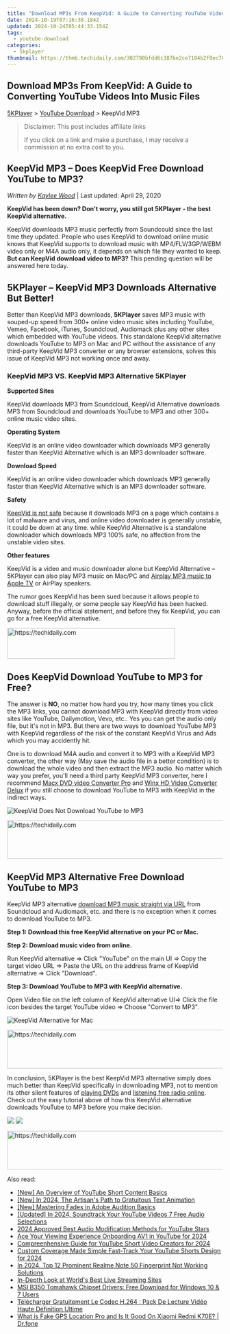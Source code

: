 ```yaml
---
title: "Download MP3s From KeepVid: A Guide to Converting YouTube Videos Into Music Files"
date: 2024-10-19T07:16:38.184Z
updated: 2024-10-24T05:44:33.154Z
tags:
  - youtube-download
categories:
  - 5kplayer
thumbnail: https://thmb.techidaily.com/302790bfdd6c387be2ce7104b2f0ec7045e52a09e036ffbf26a83ecf9455ec5e.jpg
---
```


## Download MP3s From KeepVid: A Guide to Converting YouTube Videos Into Music Files

[5KPlayer](https://tools.techidaily.com/5kplayer/products/) \> [YouTube Download](https://tools.techidaily.com/5kplayer/youtube-download/) \> KeepVid MP3 

>  Disclaimer: This post includes affiliate links
>
>  If you click on a link and make a purchase, I may receive a commission at no extra cost to you.
>

## KeepVid MP3 – Does KeepVid Free Download YouTube to MP3?

 _Written by [Kaylee Wood](https://www.quora.com/profile/Amanda-Hu-21)_ | Last updated: April 29, 2020 

**KeepVid has been down? Don't worry, you still got 5KPlayer - the best KeepVid alternative.** 

KeepVid downloads MP3 music perfectly from Soundcould since the last time they updated. People who uses KeepVid to download online music knows that KeepVid supports to download music with MP4/FLV/3GP/WEBM video only or M4A audio only, it depends on which file they wanted to keep. **But can KeepVid download video to MP3?** This pending question will be answered here today. 

## 5KPlayer – KeepVid MP3 Downloads Alternative But Better!

Better than KeepVid MP3 downloads, **5KPlayer** saves MP3 music with souped-up speed from 300+ online video music sites including YouTube, Vemeo, Facebook, iTunes, Soundcloud, Audiomack plus any other sites which embedded with YouTube videos. This standalone KeepVid alternative downloads YouTube to MP3 on Mac and PC without the assistance of any third-party KeepVid MP3 converter or any browser extensions, solves this issue of KeepVid MP3 not working once and away. 

### **KeepVid MP3 VS. KeepVid MP3 Alternative 5KPlayer**

**Supported Sites**

KeepVid downloads MP3 from Soundcloud, KeepVid Alternative downloads MP3 from Soundcloud and downloads YouTube to MP3 and other 300+ online music video sites.

**Operating System**

KeepVid is an online video downloader which downloads MP3 generally faster than KeepVid Alternative which is an MP3 downloader software.

**Download Speed**

KeepVid is an online video downloader which downloads MP3 generally faster than KeepVid Alternative which is an MP3 downloader software.

**Safety**

[KeepVid is not safe](https://tools.techidaily.com/5kplayer/youtube-download/) because it downloads MP3 on a page which contains a lot of malware and virus, and online video downloader is generally unstable, it could be down at any time. while KeepVid Alternative is a standalone downloader which downloads MP3 100% safe, no affection from the unstable video sites.

**Other features**

KeepVid is a video and music downloader alone but KeepVid Alternative – 5KPlayer can also play MP3 music on Mac/PC and [Airplay MP3 music to Apple TV](https://tools.techidaily.com/5kplayer/airplay/) or AirPlay speakers. 

The rumor goes KeepVid has been sued because it allows people to download stuff illegally, or some people say KeepVid has been hacked. Anyway, before the official statement, and before they fix KeepVid, you can go for a free KeepVid alternative. 

<!-- affiliate ads begin -->
<a href="https://aligracehair.sjv.io/c/5597632/2135403/19272" target="_top" id="2135403">
  <img src="//a.impactradius-go.com/display-ad/19272-2135403" border="0" alt="https://techidaily.com" width="392" height="72"/>
</a>
<img height="0" width="0" src="https://aligracehair.sjv.io/i/5597632/2135403/19272" style="position:absolute;visibility:hidden;" border="0" />
<!-- affiliate ads end -->

## Does KeepVid Download YouTube to MP3 for Free?

The answer is **NO**, no matter how hard you try, how many times you click the MP3 links, you cannot download MP3 with KeepVid directly from video sites like YouTube, Dailymotion, Vevo, etc.. Yes you can get the audio only file, but it's not in MP3\. But there are two ways to download YouTube MP3 with KeepVid regardless of the risk of the constant KeepVid Virus and Ads which you may accidently hit. 

One is to download M4A audio and convert it to MP3 with a KeepVid MP3 converter, the other way (May save the audio file in a better condition) is to download the whole video and then extract the MP3 audio. No matter which way you prefer, you'll need a third party KeepVid MP3 converter, here I recommend [Macx DVD video Converter Pro](https://tools.techidaily.com/macxdvd/products/) and [Winx HD Video Converter Delux](https://tools.techidaily.com/winxdvd/winxvideo-ai/) if you still choose to download YouTube to MP3 with KeepVid in the indirect ways.

![KeepVid Does Not Download YouTube to MP3](https://www.5kplayer.com/youtube-download/img/keepvid-mp3.jpg) 

<!-- affiliate ads begin -->
<a href="https://appsumo.8odi.net/c/5597632/2082520/7443" target="_top" id="2082520">
  <img src="//a.impactradius-go.com/display-ad/7443-2082520" border="0" alt="https://techidaily.com" width="728" height="90"/>
</a>
<img height="0" width="0" src="https://appsumo.8odi.net/i/5597632/2082520/7443" style="position:absolute;visibility:hidden;" border="0" />
<!-- affiliate ads end -->

##  KeepVid MP3 Alternative Free Download YouTube to MP3

KeepVid MP3 alternative [download MP3 music straight via URL](https://tools.techidaily.com/5kplayer/youtube-download/) from Soundcloud and Audiomack, etc. and there is no exception when it comes to download YouTube to MP3\. 

**Step 1: Download this free KeepVid alternative on your PC or Mac.** 

**Step 2: Download music video from online.** 

Run KeepVid alternative => Click "YouTube" on the main UI => Copy the target video URL => Paste the URL on the address frame of KeepVid alternative => Click "Download".

**Step 3: Download YouTube to MP3 with KeepVid alternative.** 

 Open Video file on the left column of KeepVid alternative UI=> Click the file icon besides the target YouTube video => Choose "Convert to MP3". 

![KeepVid Alternative for Mac](https://www.5kplayer.com/youtube-download/img/keepvid-virus-3.jpg)

<!-- affiliate ads begin -->
<a href="https://ephamedtechinc.pxf.io/c/5597632/2136621/26400" target="_top" id="2136621">
  <img src="//a.impactradius-go.com/display-ad/26400-2136621" border="0" alt="https://techidaily.com" width="728" height="90"/>
</a>
<img height="0" width="0" src="https://ephamedtechinc.pxf.io/i/5597632/2136621/26400" style="position:absolute;visibility:hidden;" border="0" />
<!-- affiliate ads end -->

In conclusion, 5KPlayer is the best KeepVid MP3 alternative simply does much better than KeepVid specifically in downloading MP3, not to mention its other silent features of [playing DVDs](https://tools.techidaily.com/5kplayer/video-music-player/) and [listening free radio online](https://tools.techidaily.com/5kplayer/video-music-player/). Check out the easy tutorial above of how this KeepVid alternative downloads YouTube to MP3 before you make decision. 

[![](https://www.5kplayer.com/youtube-download/../button/freedownwhitewin.png)](https://tools.techidaily.com/5kplayer/products/) [![](https://www.5kplayer.com/youtube-download/../button/freedownbackmac.png)](https://tools.techidaily.com/5kplayer/products/)

<!-- affiliate ads begin -->
<a href="https://appsumo.8odi.net/c/5597632/2130869/7443" target="_top" id="2130869">
  <img src="//a.impactradius-go.com/display-ad/7443-2130869" border="0" alt="https://techidaily.com" width="600" height="90"/>
</a>
<img height="0" width="0" src="https://appsumo.8odi.net/i/5597632/2130869/7443" style="position:absolute;visibility:hidden;" border="0" />
<!-- affiliate ads end -->

<ins class="adsbygoogle"
     style="display:block"
     data-ad-format="autorelaxed"
     data-ad-client="ca-pub-7571918770474297"
     data-ad-slot="1223367746"></ins>

<ins class="adsbygoogle"
     style="display:block"
     data-ad-client="ca-pub-7571918770474297"
     data-ad-slot="8358498916"
     data-ad-format="auto"
     data-full-width-responsive="true"></ins>

<span class="atpl-alsoreadstyle">Also read:</span>
<div><ul>
<li><a href="https://youtube-video-recordings.techidaily.com/new-an-overview-of-youtube-short-content-basics/"><u>[New] An Overview of YouTube Short Content Basics</u></a></li>
<li><a href="https://fox-direct.techidaily.com/new-in-2024-the-artisans-path-to-gratuitous-text-animation/"><u>[New] In 2024, The Artisan's Path to Gratuitous Text Animation</u></a></li>
<li><a href="https://fox-helps.techidaily.com/new-mastering-fades-in-adobe-audition-basics/"><u>[New] Mastering Fades in Adobe Audition Basics</u></a></li>
<li><a href="https://youtube-data.techidaily.com/ed-in-2024-soundtrack-your-youtube-videos-7-free-audio-selections/"><u>[Updated] In 2024, Soundtrack Your YouTube Videos 7 Free Audio Selections</u></a></li>
<li><a href="https://youtube-video-recordings.techidaily.com/2024-approved-best-audio-modification-methods-for-youtube-stars/"><u>2024 Approved Best Audio Modification Methods for YouTube Stars</u></a></li>
<li><a href="https://youtube-video-recordings.techidaily.com/ace-your-viewing-experience-onboarding-av1-in-youtube-for-2024/"><u>Ace Your Viewing Experience Onboarding AV1 in YouTube for 2024</u></a></li>
<li><a href="https://youtube-video-recordings.techidaily.com/compreenhensive-guide-for-youtube-short-video-creators-for-2024/"><u>Compreenhensive Guide for YouTube Short Video Creators for 2024</u></a></li>
<li><a href="https://youtube-video-recordings.techidaily.com/custom-coverage-made-simple-fast-track-your-youtube-shorts-design-for-2024/"><u>Custom Coverage Made Simple Fast-Track Your YouTube Shorts Design for 2024</u></a></li>
<li><a href="https://easy-unlock-android.techidaily.com/in-2024-top-12-prominent-realme-note-50-fingerprint-not-working-solutions-by-drfone-android/"><u>In 2024, Top 12 Prominent Realme Note 50 Fingerprint Not Working Solutions</u></a></li>
<li><a href="https://extra-information.techidaily.com/in-depth-look-at-worlds-best-live-streaming-sites/"><u>In-Depth Look at World's Best Live Streaming Sites</u></a></li>
<li><a href="https://win-amazing.techidaily.com/msi-b350-tomahawk-chipset-drivers-free-download-for-windows-10-and-7-users/"><u>MSI B350 Tomahawk Chipset Drivers: Free Download for Windows 10 & 7 Users</u></a></li>
<li><a href="https://tech-revival.techidaily.com/telecharger-gratuitement-le-codec-h264-pack-de-lecture-video-haute-definition-ultime/"><u>Télécharger Gratuitement Le Codec H.264 : Pack De Lecture Vidéo Haute Définition Ultime</u></a></li>
<li><a href="https://fake-location.techidaily.com/what-is-fake-gps-location-pro-and-is-it-good-on-xiaomi-redmi-k70e-drfone-by-drfone-virtual-android/"><u>What is Fake GPS Location Pro and Is It Good On Xiaomi Redmi K70E? | Dr.fone</u></a></li>
</ul></div>

